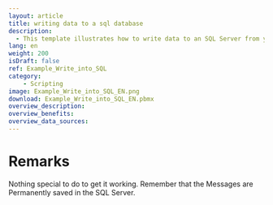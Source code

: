 ```yaml
---
layout: article
title: writing data to a sql database
description: 
  - This template illustrates how to write data to an SQL Server from your Peakboard Box.
lang: en
weight: 200
isDraft: false
ref: Example_Write_into_SQL
category:
    - Scripting
image: Example_Write_into_SQL_EN.png
download: Example_Write_into_SQL_EN.pbmx
overview_description:
overview_benefits:
overview_data_sources: 
---
```

# Remarks
Nothing special to do to get it working. Remember that the Messages are Permanently saved in the SQL Server.